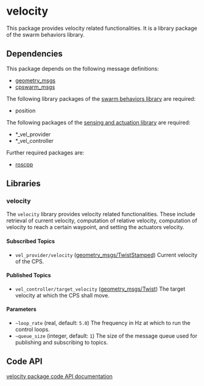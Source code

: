 # velocity

This package provides velocity related functionalities. It is a library package of the swarm behaviors library.

## Dependencies
This package depends on the following message definitions:
* [geometry_msgs](https://wiki.ros.org/geometry_msgs)
* [cpswarm_msgs](https://cpswarm.github.io/cpswarm_msgs/html/index-msg.html)

The following library packages of the [swarm behaviors library](https://github.com/cpswarm/swarm_behaviors) are required:
* position

The following packages of the [sensing and actuation library](https://github.com/cpswarm/sensing_actuation) are required:
* *_vel_provider
* *_vel_controller

Further required packages are:
* [roscpp](https://wiki.ros.org/roscpp/)

## Libraries

### velocity
The `velocity` library provides velocity related functionalities. These include retrieval of current velocity, computation of relative velocity, computation of velocity to reach a certain waypoint, and setting the actuators velocity.

#### Subscribed Topics
* `vel_provider/velocity` ([geometry_msgs/TwistStamped](https://docs.ros.org/api/geometry_msgs/html/msg/PoseStamped.html))
  Current velocity of the CPS.

#### Published Topics
* `vel_controller/target_velocity` ([geometry_msgs/Twist](https://docs.ros.org/api/geometry_msgs/html/msg/PoseStamped.html))
  The target velocity at which the CPS shall move.

#### Parameters
* `~loop_rate` (real, default: `5.0`)
  The frequency in Hz at which to run the control loops.
* `~queue_size` (integer, default: `1`)
  The size of the message queue used for publishing and subscribing to topics.

## Code API
[velocity package code API documentation](https://cpswarm.github.io/swarm_behaviors/velocity/docs/html/files.html)
